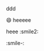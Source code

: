 ddd

😄 <!-- ![smile]("https://github.githubassets.com/images/icons/emoji/unicode/1f604.png?v8") -->heeeee


heee :smile2:

:smile-:
